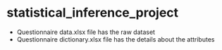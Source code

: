 # statistical_inference_project
* Questionnaire data.xlsx file has the raw dataset
* Questionnaire dictionary.xlsx file has the details about the attributes
